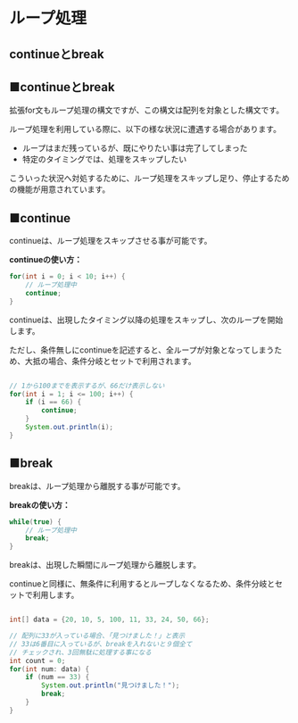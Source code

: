 # ループ処理
## continueとbreak

## ■continueとbreak
拡張for文もループ処理の構文ですが、この構文は配列を対象とした構文です。

ループ処理を利用している際に、以下の様な状況に遭遇する場合があります。

* ループはまだ残っているが、既にやりたい事は完了してしまった
* 特定のタイミングでは、処理をスキップしたい

こういった状況へ対処するために、ループ処理をスキップし足り、停止するための機能が用意されています。



## ■continue

continueは、ループ処理をスキップさせる事が可能です。

**continueの使い方：**

```java
for(int i = 0; i < 10; i++) {
	// ループ処理中
	continue;
}
```

continueは、出現したタイミング以降の処理をスキップし、次のループを開始します。

ただし、条件無しにcontinueを記述すると、全ループが対象となってしまうため、大抵の場合、条件分岐とセットで利用されます。

```java

// 1から100までを表示するが、66だけ表示しない
for(int i = 1; i <= 100; i++) {
    if (i == 66) {
        continue;
    }
    System.out.println(i);
}

```

## ■break

breakは、ループ処理から離脱する事が可能です。

**breakの使い方：**

```java
while(true) {
    // ループ処理中
    break;
}
```

breakは、出現した瞬間にループ処理から離脱します。

continueと同様に、無条件に利用するとループしなくなるため、条件分岐とセットで利用します。

```java

int[] data = {20, 10, 5, 100, 11, 33, 24, 50, 66};

// 配列に33が入っている場合、「見つけました！」と表示
// 33は6番目に入っているが、breakを入れないと９個全て
// チェックされ、3回無駄に処理する事になる
int count = 0;
for(int num: data) {
    if (num == 33) {
        System.out.println("見つけました！");
        break;
    }
}

```
